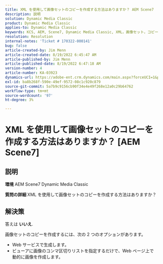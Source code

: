 ```yaml
---
title: XML を使用して画像セットのコピーを作成する方法はありますか？ AEM Scene7
description: 説明
solution: Dynamic Media Classic
product: Dynamic Media Classic
applies-to: Dynamic Media Classic
keywords: KCS, AEM, Scene7, Dynamic Media Classic, XML，画像セット，コピー
resolution: Resolution
internal-notes: 'Ticket # 170322-000141'
bug: false
article-created-by: Jim Menn
article-created-date: 8/19/2022 6:45:47 AM
article-published-by: Jim Menn
article-published-date: 8/19/2022 6:47:18 AM
version-number: 4
article-number: KA-03923
dynamics-url: https://adobe-ent.crm.dynamics.com/main.aspx?forceUCI=1&pagetype=entityrecord&etn=knowledgearticle&id=e68cc88a-8a1f-ed11-b83e-0022480866ad
exl-id: ba8b268f-590e-49ef-9572-08c1c920c879
source-git-commit: 5a7b9c9156cb90f34e4e49f268e12a0c29b64762
workflow-type: tm+mt
source-wordcount: '97'
ht-degree: 3%

---
```


# XML を使用して画像セットのコピーを作成する方法はありますか？ [AEM Scene7]

## 説明


<b>環境</b>
AEM Scene7 Dynamic Media Classic

<b>質問の詳細 </b>
XML を使用して画像セットのコピーを作成する方法はありますか？


## 解決策


答えは <b>いいえ</b>.

画像セットのコピーを作成するには、次の 2 つのオプションがあります。

- Web サービスで生成します。
- ビューアに画像のコンマ区切りリストを指定するだけで、Web ページ上で動的に画像を作成します。
